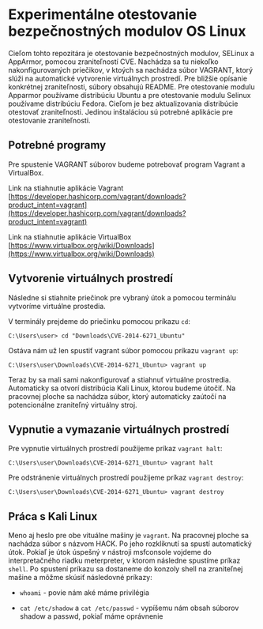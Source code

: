 # Experimentálne otestovanie bezpečnostných modulov OS Linux

Cieľom tohto repozitára je otestovanie bezpečnostných modulov, SELinux a AppArmor, pomocou zraniteľností CVE. Nachádza 
sa tu niekoľko nakonfigurovaných priečikov, v ktoých sa nachádza súbor VAGRANT, ktorý slúži na automatické vytvorenie
virtuálnych prostredí. Pre bližšie opísanie konkrétnej zraniteľnosti, súbory obsahujú README. Pre otestovanie modulu
Apparmor používame distribúciu Ubuntu a pre otestovanie modulu Selinux používame distribúciu Fedora. Cieľom je bez
aktualizovania distribúcie otestovať zraniteľnosti. Jedinou inštaláciou sú potrebné aplikácie pre otestovanie zraniteľnosti. 

## Potrebné programy 

Pre spustenie VAGRANT súborov budeme potrebovať program Vagrant a VirtualBox.

Link na stiahnutie aplikácie Vagrant [https://developer.hashicorp.com/vagrant/downloads?product_intent=vagrant](https://developer.hashicorp.com/vagrant/downloads?product_intent=vagrant)

Link na stiahnutie aplikácie VirtualBox [https://www.virtualbox.org/wiki/Downloads](https://www.virtualbox.org/wiki/Downloads)

## Vytvorenie virtuálnych prostredí

Následne si stiahnite priečinok pre vybraný útok a pomocou terminálu vytvoríme virtuálne prostedia.

V terminály prejdeme do priečinku pomocou príkazu `cd`:

```shell
C:\Users\user> cd "Downloads\CVE-2014-6271_Ubuntu"
```

Ostáva nám už len spustiť vagrant súbor pomocou príkazu `vagrant up`:

```shell
C:\Users\user\Downloads\CVE-2014-6271_Ubuntu> vagrant up
```

Teraz by sa mali sami nakonfigurovať a stiahnuť virtuálne prostredia. Automaticky sa otvorí distribúcia Kali Linux, ktorou 
budeme útočiť. Na pracovnej ploche sa nachádza súbor, ktorý automaticky zaútočí na potencionálne zraniteľný virtuálny stroj.

## Vypnutie a vymazanie virtuálnych prostredí

Pre vypnutie virtuálnych prostredí použijeme príkaz `vagrant halt`:

```shell
C:\Users\user\Downloads\CVE-2014-6271_Ubuntu> vagrant halt
```

Pre odstránenie virtuálnych prostredí použijeme príkaz `vagrant destroy`:

```shell
C:\Users\user\Downloads\CVE-2014-6271_Ubuntu> vagrant destroy
```

## Práca s Kali Linux

Meno aj heslo pre obe vituálne mašiny je `vagrant`. Na pracovnej ploche sa nachádza súbor s názvom HACK. Po jeho rozkliknutí sa spustí automatický útok. Pokiaľ je útok 
úspešný v nástroji msfconsole vojdeme do interpretačného riadku meterpreter, v ktorom následne spustíme príkaz `shell`.
Po spustení príkazu sa dostaneme do konzoly shell na zraniteľnej mašine a môžme skúsiť následovné príkazy:

- `whoami` - povie nám aké máme privilégia

- `cat /etc/shadow` a `cat /etc/passwd` - vypíšemu nám obsah súborov shadow a passwd, pokiaľ máme oprávnenie


